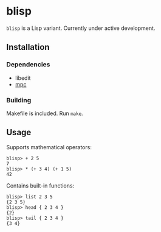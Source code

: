# blisp

`blisp` is a Lisp variant. Currently under active development.

## Installation

### Dependencies

* libedit
* [mpc](https://github.com/orangeduck/mpc)

### Building

Makefile is included. Run `make`.

## Usage

Supports mathematical operators:
```
blisp> + 2 5
7
blisp> * (+ 3 4) (+ 1 5)
42
```

Contains built-in functions:
```
blisp> list 2 3 5
{2 3 5}
blisp> head { 2 3 4 }
{2}
blisp> tail { 2 3 4 }
{3 4}
```

